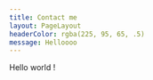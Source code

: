 ```yaml
---
title: Contact me
layout: PageLayout
headerColor: rgba(225, 95, 65, .5)
message: Helloooo
---
```


Hello world !